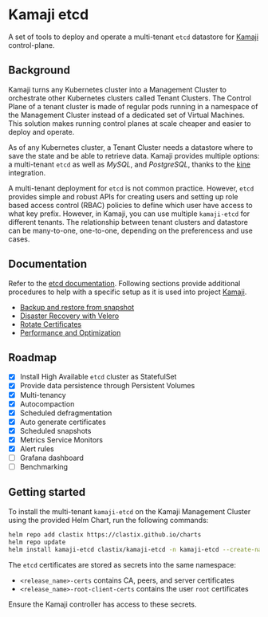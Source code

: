 # Kamaji etcd
A set of tools to deploy and operate a multi-tenant `etcd` datastore for [Kamaji](https://github.com/clastix/kamaji) control-plane.

## Background
Kamaji turns any Kubernetes cluster into a Management Cluster to orchestrate other Kubernetes clusters called Tenant Clusters. The Control Plane of a tenant cluster is made of regular pods running in a namespace of the Management Cluster instead of a dedicated set of Virtual Machines. This solution makes running control planes at scale cheaper and easier to deploy and operate.

As of any Kubernetes cluster, a Tenant Cluster needs a datastore where to save the state and be able to retrieve data. Kamaji provides multiple options: a multi-tenant `etcd` as well as _MySQL_, and _PostgreSQL_, thanks to the [kine](https://github.com/k3s-io/kine) integration.

A multi-tenant deployment for `etcd` is not common practice. However, `etcd` provides simple and robust APIs for creating users and setting up role based access control (RBAC) policies to define which user have access to what key prefix. However, in Kamaji, you can use multiple `kamaji-etcd` for different tenants. The relationship between tenant clusters and datastore can be many-to-one, one-to-one, depending on the preferencess and use cases. 

## Documentation
Refer to the [etcd documentation](https://etcd.io/docs/v3.5/op-guide). Following sections provide additional procedures to help with a specific setup as it is used into project [Kamaji](https://github.com/clastix/kamaji).

- [Backup and restore from snapshot](docs/snapshot-recovery.md)
- [Disaster Recovery with Velero](docs/velero.md)
- [Rotate Certificates](docs/rotate-certificates.md)
- [Performance and Optimization](docs/performance-and-optimization.md)

## Roadmap

- [x] Install High Available `etcd` cluster as StatefulSet
- [x] Provide data persistence through Persistent Volumes
- [x] Multi-tenancy
- [x] Autocompaction
- [x] Scheduled defragmentation
- [x] Auto generate certificates
- [x] Scheduled snapshots
- [x] Metrics Service Monitors
- [x] Alert rules
- [ ] Grafana dashboard
- [ ] Benchmarking

## Getting started
To install the multi-tenant `kamaji-etcd` on the Kamaji Management Cluster using the provided Helm Chart, run the following commands:

```bash
helm repo add clastix https://clastix.github.io/charts
helm repo update
helm install kamaji-etcd clastix/kamaji-etcd -n kamaji-etcd --create-namespace
```

The `etcd` certificates are stored as secrets into the same namespace:

- `<release_name>-certs` contains CA, peers, and server certificates
- `<release_name>-root-client-certs` contains the user `root` certificates

Ensure the Kamaji controller has access to these secrets. 